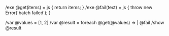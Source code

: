 /exe @get(items) = js {
  return items;
}
/exe @fail(text) = js {
  throw new Error('batch failed');
}

/var @values = [1, 2]
/var @result = foreach @get(@values) => | @fail
/show @result
